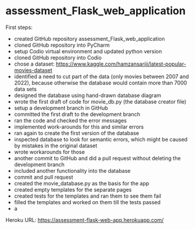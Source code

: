# assessment_Flask_web_application

First steps:
- created GitHub repository assessment_Flask_web_application
- cloned GitHub repository into PyCharm
- setup Codio virtual environment and updated python version
- cloned GitHub repository into Codio
- chose a dataset: https://www.kaggle.com/hamzansariii/latest-popular-movies-dataset
- identified a need to cut part of the data (only movies between 2007 and 2022), because otherwise the database would 
  contain more than 7000 data sets
- designed the database using hand-drawn database diagram
- wrote the first draft of code for movie_db.py (the database creator file)
- setup a development branch in GitHub
- committed the first draft to the development branch
- ran the code and checked the error messages
- implemented work-arounds for this and similar errors
- ran again to create the first version of the database
- inspected database to look for semantic errors, which might be caused by mistakes in the original dataset
- wrote workarounds for those
- another commit to GitHub and did a pull request without deleting the development branch
- included another functionality into the database
- commit and pull request
- created the movie_database.py as the basis for the app
- created empty templates for the separate pages
- created tests for the templates and ran them to see them fail
- filled the templates and worked on them till the tests passed
- a

Heroku URL: https://assessment-flask-web-app.herokuapp.com/
